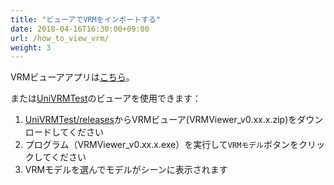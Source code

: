 ```yaml
---
title: "ビューアでVRMをインポートする"
date: 2018-04-16T16:30:00+09:00
url: /how_to_view_vrm/
weight: 3
---
```


VRMビューアアプリは[こちら](/vrm/vrm_applications#ビューア)。

または[UniVRMTest](https://github.com/vrm-c/UniVRMTest/)のビューアを使用できます：

1. [UniVRMTest/releases](https://github.com/vrm-c/UniVRMTest/releases)からVRMビューア(VRMViewer_v0.xx.x.zip)をダウンロードしてください
2. プログラム（VRMViewer_v0.xx.x.exe）を実行して``VRMモデル``ボタンをクリックしてください
3. VRMモデルを選んでモデルがシーンに表示されます
